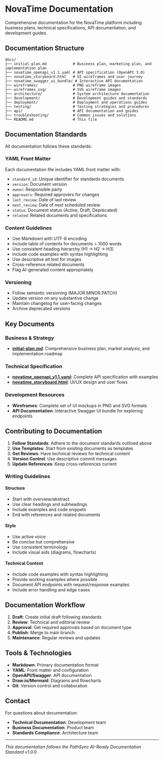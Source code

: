 # NovaTime Documentation

Comprehensive documentation for the NovaTime platform including business plans, technical specifications, API documentation, and development guides.

## Documentation Structure

```
docs/
├── initial-plan.md            # Business plan, marketing plan, and implementation plan
├── novatime_openapi_v1.1.yaml # API specification (OpenAPI 3.0)
├── novatime_storyboard.html   # UI wireframes and user journey
├── novatime_swagger_ui_bundle/ # Interactive API documentation
├── wireframes/                # PNG wireframe images
├── wireframes_svg/            # SVG wireframe images
├── architecture/              # System architecture documentation
├── development/               # Development guides and standards
├── deployment/                # Deployment and operations guides
├── testing/                   # Testing strategies and procedures
├── api/                       # API documentation and guides
├── troubleshooting/           # Common issues and solutions
└── README.md                  # This file
```

## Documentation Standards

All documentation follows these standards:

### YAML Front Matter
Each documentation file includes YAML front matter with:
- `standard_id`: Unique identifier for standards documents
- `version`: Document version
- `owner`: Responsible party
- `approvers`: Required approvers for changes
- `last_review`: Date of last review
- `next_review`: Date of next scheduled review
- `status`: Document status (Active, Draft, Deprecated)
- `related`: Related documents and specifications

### Content Guidelines
- Use Markdown with UTF-8 encoding
- Include table of contents for documents > 1000 words
- Use consistent heading hierarchy (H1 → H2 → H3)
- Include code examples with syntax highlighting
- Use descriptive alt text for images
- Cross-reference related documents
- Flag AI-generated content appropriately

### Versioning
- Follow semantic versioning (MAJOR.MINOR.PATCH)
- Update version on any substantive change
- Maintain changelog for user-facing changes
- Archive deprecated versions

## Key Documents

### Business & Strategy
- **[initial-plan.md](initial-plan.md)**: Comprehensive business plan, market analysis, and implementation roadmap

### Technical Specification
- **[novatime_openapi_v1.1.yaml](novatime_openapi_v1.1.yaml)**: Complete API specification with examples
- **[novatime_storyboard.html](novatime_storyboard.html)**: UI/UX design and user flows

### Development Resources
- **Wireframes**: Complete set of UI mockups in PNG and SVG formats
- **API Documentation**: Interactive Swagger UI bundle for exploring endpoints

## Contributing to Documentation

1. **Follow Standards**: Adhere to the document standards outlined above
2. **Use Templates**: Start from existing documents as templates
3. **Get Reviews**: Have technical reviews for technical content
4. **Version Control**: Use descriptive commit messages
5. **Update References**: Keep cross-references current

### Writing Guidelines

#### Structure
- Start with overview/abstract
- Use clear headings and subheadings
- Include examples and code snippets
- End with references and related documents

#### Style
- Use active voice
- Be concise but comprehensive
- Use consistent terminology
- Include visual aids (diagrams, flowcharts)

#### Technical Content
- Include code examples with syntax highlighting
- Provide working examples where possible
- Document API endpoints with request/response examples
- Include error handling and edge cases

## Documentation Workflow

1. **Draft**: Create initial draft following standards
2. **Review**: Technical and editorial review
3. **Approval**: Get required approvals based on document type
4. **Publish**: Merge to main branch
5. **Maintenance**: Regular reviews and updates

## Tools & Technologies

- **Markdown**: Primary documentation format
- **YAML**: Front matter and configuration
- **OpenAPI/Swagger**: API documentation
- **Draw.io/Mermaid**: Diagrams and flowcharts
- **Git**: Version control and collaboration

## Contact

For questions about documentation:
- **Technical Documentation**: Development team
- **Business Documentation**: Product team
- **Standards Compliance**: Architecture team

---

*This documentation follows the PathSync AI-Ready Documentation Standard v1.0.0*